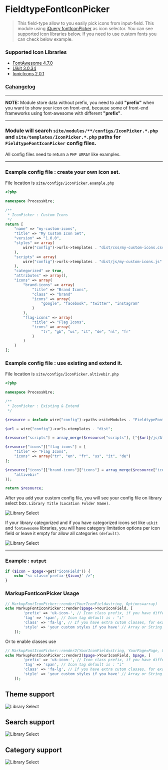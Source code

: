 # FieldtypeFontIconPicker

> This field-type allow to you easily pick icons from input-field. This module using [jQuery fontIconPicker](https://github.com/fontIconPicker/fontIconPicker) as icon selector. You can see supported icon libraries below. If you need to use custom fonts you can check below example. 

### Supported Icon Libraries
- [FontAwesome 4.7.0](https://fontawesome.com/v4.7.0/icons/)
- [Uikit 3.0.34](https://getuikit.com/docs/icon#library)
- [IonicIcons 2.0.1](http://ionicons.com/)

### [Cahangelog](https://github.com/trk/FieldtypeFontIconPicker/blob/master/CHANGELOG.md)

---

**NOTE:** Module store data without prefix, you need to add **"prefix"** when you want to show your icon on front-end, because some of front-end frameworks using font-awesome with different **"prefix"**.

---

### Module will search `site/modules/**/configs/IconPicker.*.php` and `site/templates/IconPicker.*.php` paths for `FieldtypeFontIconPicker` config files.

All config files need to return a `PHP ARRAY` like examples. 

---

### **Example config file :** create your own icon set.

File location is `site/configs/IconPicker.example.php`

```php
<?php

namespace ProcessWire;

/**
 * IconPicker : Custom Icons
 */
return [
    "name" => "my-custom-icons",
    "title" => "My Custom Icon Set",
    "version" => "1.0.0",
    "styles" => array(
        wire("config")->urls->templates . "dist/css/my-custom-icons.css"
    ),
    "scripts" => array(
        wire("config")->urls->templates . "dist/js/my-custom-icons.js"
    ),
    "categorized" => true,
    "attributes" => array(),
    "icons" => array(
        "brand-icons" => array(
            "title" => "Brand Icons",
            "class" => "brand"
            "icons" => array(
                "google", "facebook", "twitter", "instagram"
            )
        ),
        "flag-icons" => array(
            "title" => "Flag Icons",
            "icons" => array(
                "tr", "gb", "us", "it", "de", "nl", "fr"
            )
        )
    )
];
```

### **Example config file :** use existing and extend it.

File location is `site/configs/IconPicker.altivebir.php`

```php
<?php

namespace ProcessWire;

/**
 * IconPicker : Existing & Extend
 */

$resource = include wire("config")->paths->siteModules . "FieldtypeFontIconPicker/configs/IconPicker.uikit.php";

$url = wire("config")->urls->templates . "dist";

$resource["scripts"] = array_merge($resource["scripts"], ["{$url}/js/Altivebir.Icon.min.js"]);

$resource["icons"]["flag-icons"] = [
    "title" => "Flag Icons",
    "icons" => array("tr", "en", "fr", "us", "it", "de")
];

$resource["icons"]["brand-icons"]["icons"] = array_merge($resource["icons"]["brand-icons"]["icons"], array(
    "altivebir"
));

return $resource;
```

After you add your custom config file, you will see your config file on library select box. `Library Title` `(Location Folder Name)`.

![Library Select](https://raw.githubusercontent.com/trk/FieldtypeFontIconPicker/master/screenshots/libraries.png)

If your library categorized and if you have categorized icons set like `uikit` and `fontawesome` libraries, you will have category limitation options per icon field or leave it empty for allow all categories `(default)`.

![Library Select](https://raw.githubusercontent.com/trk/FieldtypeFontIconPicker/master/screenshots/category-select.png)

---

### Example : `output`

```php
if ($icon = $page->get("iconField")) {
    echo "<i class='prefix-{$icon}' />";
}
```

### MarkupFontIconPicker Usage

```php
// MarkupFontIconPicker::render(YourIconField=string, Options=array)
echo MarkupFontIconPicker::render($page->YourIconField, [
        'prefix' => 'uk-icon-', // Icon class prefix, if you have different prefix, default is : "fa fa-"
        'tag' => 'span', // Icon tag default is : "i"
        'class' => 'fa-lg', // If you have extra cutom classes, for example : icons sizes, Array or Sting value
        'style' => 'your custom styles if you have' // Array or String Value
    ]);
```
Or to enable classes use
```php
// MarkupFontIconPicker::render2(YourIconField=string, YourPage=Page, Options=array)
echo MarkupFontIconPicker::render2($page->YourIconField, $page, [
        'prefix' => 'uk-icon-', // Icon class prefix, if you have different prefix, default is : "fa fa-"
        'tag' => 'span', // Icon tag default is : "i"
        'class' => 'fa-lg', // If you have extra cutom classes, for example : icons sizes, Array or Sting value
        'style' => 'your custom styles if you have' // Array or String Value
    ]);
```

## Theme support
![Library Select](https://raw.githubusercontent.com/trk/FieldtypeFontIconPicker/master/screenshots/theme-support.png)

## Search support
![Library Select](https://raw.githubusercontent.com/trk/FieldtypeFontIconPicker/master/screenshots/search-support.png)

## Category support
![Library Select](https://raw.githubusercontent.com/trk/FieldtypeFontIconPicker/master/screenshots/category-support.png)